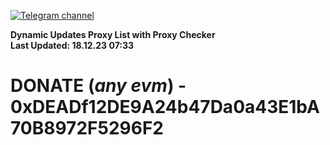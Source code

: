 [![Telegram channel](https://img.shields.io/endpoint?url=https://runkit.io/damiankrawczyk/telegram-badge/branches/master?url=https://t.me/n4z4v0d)](https://t.me/n4z4v0d) 

**Dynamic Updates Proxy List with Proxy Checker**  
**Last Updated: 18.12.23 07:33**

# DONATE (_any evm_) - 0xDEADf12DE9A24b47Da0a43E1bA70B8972F5296F2
